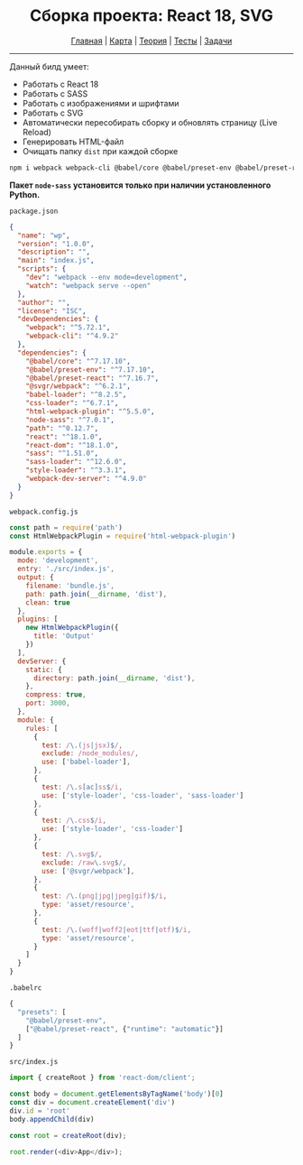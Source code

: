 <div align="center">

# Сборка проекта: React 18, SVG

[Главная](https://github.com/dollaween/junior-roadmap/)
|
[Карта](/roadmap/README.md)
|
[Теория](/theory/README.md)
|
[Тесты](/tests/README.md)
|
[Задачи](/tasks/README.md)

</div>

---

Данный билд умеет:
- Работать с React 18
- Работать с SASS
- Работать с изображениями и шрифтами
- Работать с SVG
- Автоматически пересобирать сборку и обновлять страницу (Live Reload)
- Генерировать HTML-файл
- Очищать папку `dist` при каждой сборке

```bash
npm i webpack webpack-cli @babel/core @babel/preset-env @babel/preset-react @svgr/webpack babel-loader css-loader html-webpack-plugin node-sass path react react-dom sass sass-loader style-loader webpack-dev-server
```

**Пакет `node-sass` установится только при наличии установленного Python.**

`package.json`
```json
{
  "name": "wp",
  "version": "1.0.0",
  "description": "",
  "main": "index.js",
  "scripts": {
    "dev": "webpack --env mode=development",
    "watch": "webpack serve --open"
  },
  "author": "",
  "license": "ISC",
  "devDependencies": {
    "webpack": "^5.72.1",
    "webpack-cli": "^4.9.2"
  },
  "dependencies": {
    "@babel/core": "^7.17.10",
    "@babel/preset-env": "^7.17.10",
    "@babel/preset-react": "^7.16.7",
    "@svgr/webpack": "^6.2.1",
    "babel-loader": "^8.2.5",
    "css-loader": "^6.7.1",
    "html-webpack-plugin": "^5.5.0",
    "node-sass": "^7.0.1",
    "path": "^0.12.7",
    "react": "^18.1.0",
    "react-dom": "^18.1.0",
    "sass": "^1.51.0",
    "sass-loader": "^12.6.0",
    "style-loader": "^3.3.1",
    "webpack-dev-server": "^4.9.0"
  }
}
```

`webpack.config.js`
```js
const path = require('path')
const HtmlWebpackPlugin = require('html-webpack-plugin')

module.exports = {
  mode: 'development',
  entry: './src/index.js',
  output: {
    filename: 'bundle.js',
    path: path.join(__dirname, 'dist'),
    clean: true
  },
  plugins: [
    new HtmlWebpackPlugin({
      title: 'Output'
    })
  ],
  devServer: {
    static: {
      directory: path.join(__dirname, 'dist'),
    },
    compress: true,
    port: 3000,
  },
  module: {
    rules: [
      {
        test: /\.(js|jsx)$/,
        exclude: /node_modules/,
        use: ['babel-loader'],
      },
      {
        test: /\.s[ac]ss$/i,
        use: ['style-loader', 'css-loader', 'sass-loader']
      },
      {
        test: /\.css$/i,
        use: ['style-loader', 'css-loader']
      },
      {
        test: /\.svg$/,
        exclude: /raw\.svg$/,
        use: ['@svgr/webpack'],
      },
      {
        test: /\.(png|jpg|jpeg|gif)$/i,
        type: 'asset/resource',
      },
      {
        test: /\.(woff|woff2|eot|ttf|otf)$/i,
        type: 'asset/resource',
      }
    ]
  }
}
```

`.babelrc`
```js
{
  "presets": [
    "@babel/preset-env",
    ["@babel/preset-react", {"runtime": "automatic"}]
  ]
}
```

`src/index.js`
```js
import { createRoot } from 'react-dom/client';

const body = document.getElementsByTagName('body')[0]
const div = document.createElement('div')
div.id = 'root'
body.appendChild(div)

const root = createRoot(div);

root.render(<div>App</div>);
```
